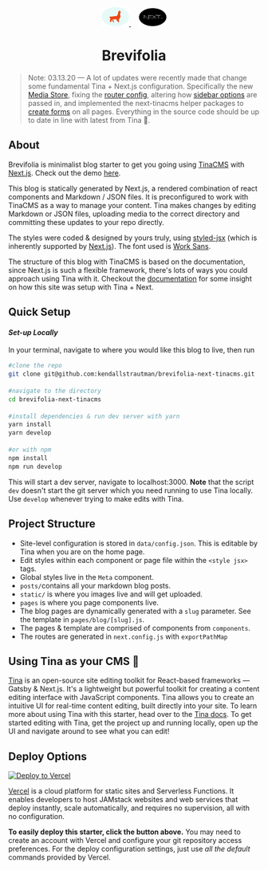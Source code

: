 <p align="center">
  <a style="padding-right: 16px;" href="https://tinacms.org">
    <img src="public/static/logos/Logo_Ellipse.svg" width="55" height="38">
  </a>
  <a href="https://www.nextjs.org/">
    <img src="public/static/logos/next-js.svg" width="55" height="36">
  </a>
</p>
<h1 align="center">
  Brevifolia
</h1>

> Note: 03.13.20 — A lot of updates were recently made that change some fundamental Tina + Next.js configuration. Specifically the new [Media Store](https://github.com/kendallstrautman/brevifolia-next-tinacms/commit/207db822a942532c8288f121b2b2cf6fa13ce919), fixing the [router config](https://github.com/kendallstrautman/brevifolia-next-tinacms/commit/73c1e41f1e947b20ad71cc2ea368854c13f50182), altering how [sidebar options](https://github.com/kendallstrautman/brevifolia-next-tinacms/commit/2b5dfb5493d98162bec7817bf177f92ce568e973) are passed in, and implemented the next-tinacms helper packages to [create forms](https://github.com/kendallstrautman/brevifolia-next-tinacms/commit/eb4c1703500444c444b8d16d6255103a93feaf52) on all pages. Everything in the source code should be up to date in line with latest from Tina 🦙.

## About

Brevifolia is minimalist blog starter to get you going using [TinaCMS](https://tinacms.org) with [Next.js](https://nextjs.org/). Check out the demo [here](https://brevifolia-next-tinacms.now.sh).

This blog is statically generated by Next.js, a rendered combination of react components and Markdown / JSON files. It is preconfigured to work with TinaCMS as a way to manage your content. Tina makes changes by editing Markdown or JSON files, uploading media to the correct directory and committing these updates to your repo directly.

The styles were coded & designed by yours truly, using [styled-jsx](https://github.com/zeit/styled-jsx) (which is inherently supported by [Next.js](https://nextjs.org/docs#built-in-css-support)). The font used is [Work Sans](https://fonts.google.com/specimen/Work+Sans).

The structure of this blog with TinaCMS is based on the documentation, since Next.js is such a flexible framework, there's lots of ways you could approach using Tina with it. Checkout the [documentation](https://tinacms.org/docs/nextjs/overview) for some insight on how this site was setup with Tina + Next.

## Quick Setup

#### _Set-up Locally_

In your terminal, navigate to where you would like this blog to live, then run

```bash
#clone the repo
git clone git@github.com:kendallstrautman/brevifolia-next-tinacms.git

#navigate to the directory
cd brevifolia-next-tinacms

#install dependencies & run dev server with yarn
yarn install
yarn develop

#or with npm
npm install
npm run develop
```

This will start a dev server, navigate to localhost:3000. **Note** that the script `dev` doesn't start the git server which you need running to use Tina locally. Use `develop` whenever trying to make edits with Tina.

## Project Structure

- Site-level configuration is stored in `data/config.json`. This is editable by Tina when you are on the home page.
- Edit styles within each component or page file within the `<style jsx>` tags.
- Global styles live in the `Meta` component.
- `posts/`contains all your markdown blog posts.
- `static/` is where you images live and will get uploaded.
- `pages` is where you page components live.
- The blog pages are dynamically generated with a `slug` parameter. See the template in `pages/blog/[slug].js`.
- The pages & template are comprised of components from `components`.
- The routes are generated in `next.config.js` with `exportPathMap`

## Using Tina as your CMS 🦙

[Tina](https://tinacms.org) is an open-source site editing toolkit for React-based frameworks — Gatsby & Next.js. It's a lightweight but powerful toolkit for creating a content editing interface with JavaScript components. Tina allows you to create an intuitive UI for real-time content editing, built directly into your site. To learn more about using Tina with this starter, head over to the [Tina docs](https://tinacms.org/docs/getting-started/introduction). To get started editing with Tina, get the project up and running locally, open up the UI and navigate around to see what you can edit!

## Deploy Options

[![Deploy to Vercel](public/static/icons/deploy-vercel.svg)](https://vercel.com/import/project?template=https://github.com/kendallstrautman/brevifolia-next-tinacms)

[Vercel](https://vercel.com/docs/v2/introduction) is a cloud platform for static sites and Serverless Functions. It enables developers to host JAMstack websites and web services that deploy instantly, scale automatically, and requires no supervision, all with no configuration.

**To easily deploy this starter, click the button above.** You may need to create an account with Vercel and configure your git repository access preferences. For the deploy configuration settings, just use _all the default_ commands provided by Vercel.

